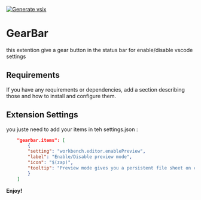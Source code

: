 [![Generate vsix](https://github.com/aiekick/GearBar/actions/workflows/node.js.yml/badge.svg?branch=master)](https://github.com/aiekick/GearBar/actions/workflows/node.js.yml)

# GearBar

this extention give a gear button in the status bar for enable/disable vscode settings

## Requirements

If you have any requirements or dependencies, add a section describing those and how to install and configure them.

## Extension Settings

you juste need to add your items in teh settings.json :

```json
    "gearbar.items": [
        {
        "setting": "workbench.editor.enablePreview",
        "label": "Enable/Disable preview mode",
        "icon": "$(zap)",
        "tooltip": "Preview mode gives you a persistent file sheet on click"
        }
    ]
```

**Enjoy!**
